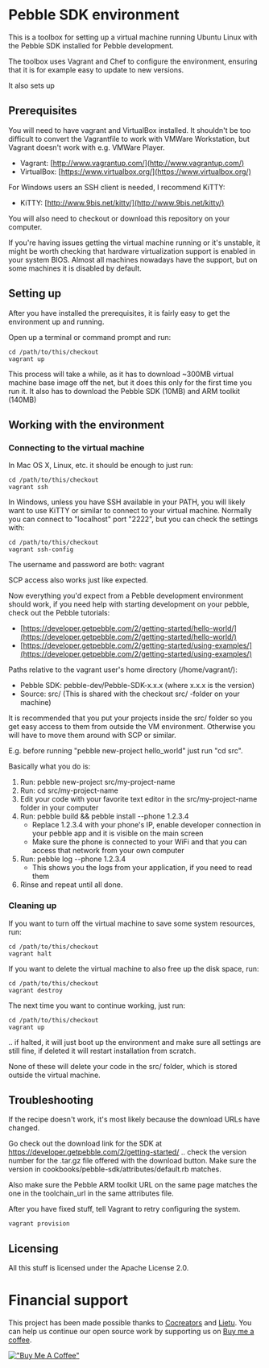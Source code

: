 # Pebble SDK environment

This is a toolbox for setting up a virtual machine running Ubuntu Linux with the Pebble SDK installed for Pebble development.

The toolbox uses Vagrant and Chef to configure the environment, ensuring that it is for example easy to update to new versions.

It also sets up


## Prerequisites

You will need to have vagrant and VirtualBox installed. It shouldn't be too difficult to convert the Vagrantfile to work with VMWare Workstation, but Vagrant doesn't work with e.g. VMWare Player.

 * Vagrant: [http://www.vagrantup.com/](http://www.vagrantup.com/)
 * VirtualBox: [https://www.virtualbox.org/](https://www.virtualbox.org/)

For Windows users an SSH client is needed, I recommend KiTTY:
 * KiTTY: [http://www.9bis.net/kitty/](http://www.9bis.net/kitty/)

You will also need to checkout or download this repository on your computer.

If you're having issues getting the virtual machine running or it's unstable, it might be worth checking that hardware virtualization support is enabled in your system BIOS. Almost all machines nowadays have the support, but on some machines it is disabled by default.


## Setting up

After you have installed the prerequisites, it is fairly easy to get the environment up and running.

Open up a terminal or command prompt and run:
```
cd /path/to/this/checkout
vagrant up
```

This process will take a while, as it has to download ~300MB virtual machine base image off the net, but it does this only for the first time you run it. It also has to download the Pebble SDK (10MB) and ARM toolkit (140MB)


## Working with the environment

### Connecting to the virtual machine

In Mac OS X, Linux, etc. it should be enough to just run:
```
cd /path/to/this/checkout
vagrant ssh
```

In Windows, unless you have SSH available in your PATH, you will likely want to use KiTTY or similar to connect to your virtual machine. Normally you can connect to "localhost" port "2222", but you can check the settings with:
```
cd /path/to/this/checkout
vagrant ssh-config
```

The username and password are both: vagrant

SCP access also works just like expected.


Now everything you'd expect from a Pebble development environment should work, if you need help with starting development on your pebble, check out the Pebble tutorials:

 * [https://developer.getpebble.com/2/getting-started/hello-world/](https://developer.getpebble.com/2/getting-started/hello-world/)
 * [https://developer.getpebble.com/2/getting-started/using-examples/](https://developer.getpebble.com/2/getting-started/using-examples/)

Paths relative to the vagrant user's home directory (/home/vagrant/):
 * Pebble SDK: pebble-dev/Pebble-SDK-x.x.x (where x.x.x is the version)
 * Source: src/ (This is shared with the checkout src/ -folder on your machine)

It is recommended that you put your projects inside the src/ folder so you get easy access to them from outside the VM environment. Otherwise you will have to move them around with SCP or similar.

E.g. before running "pebble new-project hello_world" just run "cd src".

Basically what you do is:
 1. Run: pebble new-project src/my-project-name
 1. Run: cd src/my-project-name
 1. Edit your code with your favorite text editor in the src/my-project-name folder in your computer
 1. Run: pebble build && pebble install --phone 1.2.3.4
    * Replace 1.2.3.4 with your phone's IP, enable developer connection in your pebble app and it is visible on the main screen
    * Make sure the phone is connected to your WiFi and that you can access that network from your own computer
 1. Run: pebble log --phone 1.2.3.4
    * This shows you the logs from your application, if you need to read them
 1. Rinse and repeat until all done.


### Cleaning up

If you want to turn off the virtual machine to save some system resources, run:
```
cd /path/to/this/checkout
vagrant halt
```

If you want to delete the virtual machine to also free up the disk space, run:
```
cd /path/to/this/checkout
vagrant destroy
```

The next time you want to continue working, just run:
```
cd /path/to/this/checkout
vagrant up
```

.. if halted, it will just boot up the environment and make sure all settings are still fine, if deleted it will restart installation from scratch.

None of these will delete your code in the src/ folder, which is stored outside the virtual machine.


## Troubleshooting

If the recipe doesn't work, it's most likely because the download URLs have changed.

Go check out the download link for the SDK at https://developer.getpebble.com/2/getting-started/ .. check the version number for the .tar.gz file offered with the download button. Make sure the version in cookbooks/pebble-sdk/attributes/default.rb matches.

Also make sure the Pebble ARM toolkit URL on the same page matches the one in the toolchain_url in the same attributes file.

After you have fixed stuff, tell Vagrant to retry configuring the system.

```
vagrant provision
```


## Licensing

All this stuff is licensed under the Apache License 2.0.


# Financial support

This project has been made possible thanks to [Cocreators](https://cocreators.ee) and [Lietu](https://lietu.net). You can help us continue our open source work by supporting us on [Buy me a coffee](https://www.buymeacoffee.com/cocreators).

[!["Buy Me A Coffee"](https://www.buymeacoffee.com/assets/img/custom_images/orange_img.png)](https://www.buymeacoffee.com/cocreators)
